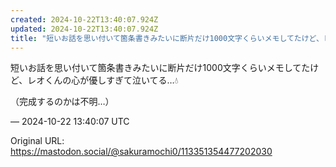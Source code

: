 ```yaml
---
created: 2024-10-22T13:40:07.924Z
updated: 2024-10-22T13:40:07.924Z
title: "短いお話を思い付いて箇条書きみたいに断片だけ1000文字くらいメモしてたけど、レ[...]"
---
```


<p>短いお話を思い付いて箇条書きみたいに断片だけ1000文字くらいメモしてたけど、レオくんの心が優しすぎて泣いてる…💧</p><p>（完成するのかは不明…）</p>

&mdash; 2024-10-22 13:40:07 UTC

Original URL: https://mastodon.social/@sakuramochi0/113351354477202030
